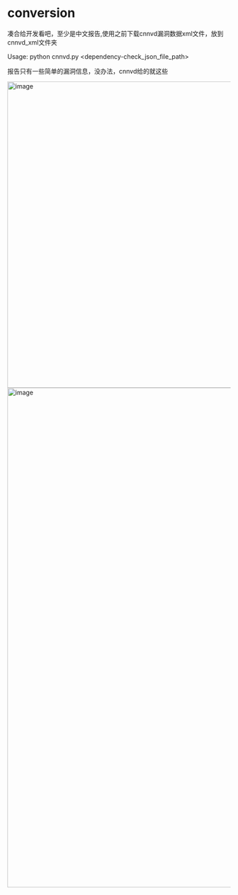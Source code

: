 # conversion

凑合给开发看吧，至少是中文报告,使用之前下载cnnvd漏洞数据xml文件，放到cnnvd_xml文件夹

Usage: python cnnvd.py <dependency-check_json_file_path>

报告只有一些简单的漏洞信息，没办法，cnnvd给的就这些

<img width="692" alt="image" src="https://github.com/purple-WL/conversion/assets/63894044/b662f850-d83f-4137-b50e-26a5f539e4a5">

<img width="1129" alt="image" src="https://github.com/purple-WL/conversion/assets/63894044/66865d1f-a781-423a-937e-cef978f61c94">
